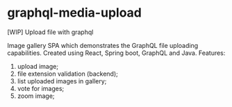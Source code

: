 # graphql-media-upload
[WIP] Upload file with graphql

Image gallery SPA which demonstrates the GraphQL file uploading capabilities. Created using React, Spring boot, GraphQL and Java.
Features: 
  1. upload image;
  2. file extension validation (backend);
  3. list uploaded images in gallery;
  4. vote for images;
  5. zoom image;
